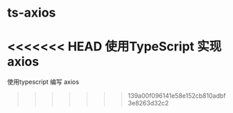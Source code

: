 # ts-axios
<<<<<<< HEAD
使用TypeScript 实现 axios
=======
使用typescript 编写 axios
>>>>>>> 139a00f096141e58e152cb810adbf3e8263d32c2

